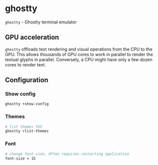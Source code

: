 # ghostty

`ghostty` - Ghostty terminal emulator

## GPU acceleration
`ghostty` offloads text rendering and visual operations from the CPU to the GPU. This allows thousands of GPU cores to work in parallel to render the textual glyphs in parallel. Conversely, a CPU might have only a few dozen cores to render text.

## Configuration

### Show config
```bash
ghostty +show-config
```

### Themes
```bash
# list themes TUI
ghostty +list-themes
```

### Font
```bash
# change font size. Often requires restarting application
font-size = 15
```
